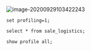 ![image-20200929103422243](https://tva1.sinaimg.cn/large/007S8ZIlly1gj7bgm244dj31ee0l04dw.jpg)

```
set profiling=1;

select * from sale_logistics;

show profile all;
```

